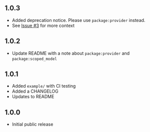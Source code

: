 ## 1.0.3

- Added deprecation notice. Please use `package:provider` instead.
- See [Issue #3](https://github.com/google/flutter-provide/issues/3#issuecomment-525503648)
  for more context

## 1.0.2

- Update README with a note about `package:provider` and `package:scoped_model`

## 1.0.1

- Added `example/` with CI testing
- Added a CHANGELOG
- Updates to README

## 1.0.0

- Initial public release
